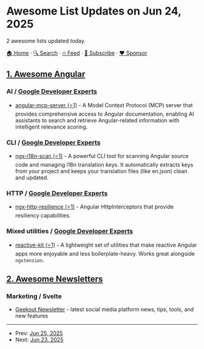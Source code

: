 # Awesome List Updates on Jun 24, 2025

2 awesome lists updated today.

[🏠 Home](/README.md) · [🔍 Search](https://www.trackawesomelist.com/search/) · [🔥 Feed](https://www.trackawesomelist.com/rss.xml) · [📮 Subscribe](https://trackawesomelist.us17.list-manage.com/subscribe?u=d2f0117aa829c83a63ec63c2f&id=36a103854c) · [❤️  Sponsor](https://github.com/sponsors/theowenyoung)



## [1. Awesome Angular](/content/PatrickJS/awesome-angular/README.md)

### AI / [Google Developer Experts](https://developers.google.com/experts/all/technology/web-technologies)

*   [angular-mcp-server (⭐1)](https://github.com/SAIPRANAY-GANGULA/angular-mcp-server) - A Model Context Protocol (MCP) server that provides comprehensive access to Angular documentation, enabling AI assistants to search and retrieve Angular-related information with intelligent relevance scoring.

### CLI / [Google Developer Experts](https://developers.google.com/experts/all/technology/web-technologies)

*   [ngx-i18n-scan (⭐1)](https://github.com/pratiksonone/ngx-i18n-scan) - A powerful CLI tool for scanning Angular source code and managing i18n translation keys. It automatically extracts keys from your project and keeps your translation files (like en.json) clean and updated.

### HTTP / [Google Developer Experts](https://developers.google.com/experts/all/technology/web-technologies)

*   [ngx-http-resilience (⭐1)](https://github.com/ebh/ngx-http-resilience) - Angular HttpInterceptors that provide resiliency capabilities.

### Mixed utilities / [Google Developer Experts](https://developers.google.com/experts/all/technology/web-technologies)

*   [reactive-kit (⭐1)](https://github.com/max-scopp/reactive-kit) - A lightweight set of utilities that make reactive Angular apps more enjoyable and less boilerplate-heavy. Works great alongside `ngxtension`.

## [2. Awesome Newsletters](/content/zudochkin/awesome-newsletters/README.md)

### Marketing / Svelte

*   [Geekout Newsletter](https://geekout.mattnavarra.com/) - latest social media platform news, tips, tools, and new features

---

- Prev: [Jun 25, 2025](/content/2025/06/25/README.md)
- Next: [Jun 23, 2025](/content/2025/06/23/README.md)